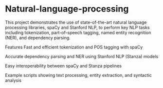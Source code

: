 # Natural-language-processing

This project demonstrates the use of state-of-the-art natural language processing libraries, spaCy and Stanford NLP, to perform key NLP tasks including tokenization, part-of-speech tagging, named entity recognition (NER), and dependency parsing.

Features
Fast and efficient tokenization and POS tagging with spaCy

Accurate dependency parsing and NER using Stanford NLP (Stanza) models

Easy interoperability between spaCy and Stanza pipelines

Example scripts showing text processing, entity extraction, and syntactic analysis
